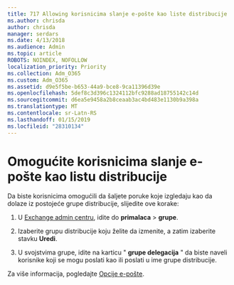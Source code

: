 ```yaml
---
title: 717 Allowing korisnicima slanje e-pošte kao liste distribucije
ms.author: chrisda
author: chrisda
manager: serdars
ms.date: 4/13/2018
ms.audience: Admin
ms.topic: article
ROBOTS: NOINDEX, NOFOLLOW
localization_priority: Priority
ms.collection: Adm_O365
ms.custom: Adm_O365
ms.assetid: d9e5f5be-b653-44a9-bce8-9ca11396d39e
ms.openlocfilehash: 5def8c3d396c1324112bfc9288ad18755142c14d
ms.sourcegitcommit: d6ea5e9458a2b8ceaab3ac4bd483e1130b9a398a
ms.translationtype: MT
ms.contentlocale: sr-Latn-RS
ms.lasthandoff: 01/15/2019
ms.locfileid: "28310134"
---
```

# <a name="allow-users-to-send-email-as-a-distribution-group"></a>Omogućite korisnicima slanje e-pošte kao listu distribucije

Da biste korisnicima omogućili da šaljete poruke koje izgledaju kao da dolaze iz postojeće grupe distribucije, slijedite ove korake:
  
1. U [Exchange admin centru](https://outlook.office365.com/ecp/), idite do **primalaca** \> **grupe**.
    
2. Izaberite grupu distribucije koju želite da izmenite, a zatim izaberite stavku **Uredi**.
    
3. U svojstvima grupe, idite na karticu " **grupe delegacija** " da biste naveli korisnike koji se mogu poslati kao ili poslati u ime grupe distribucije. 
    
Za više informacija, pogledajte [Opcije e-pošte](https://technet.microsoft.com/library/bb124513.aspx#groupdelegation).
  

